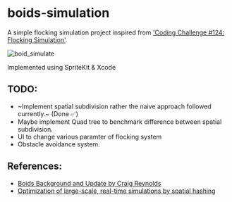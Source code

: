 # boids-simulation
A simple flocking simulation project inspired from ['Coding Challenge #124: Flocking Simulation'](https://www.youtube.com/watch?v=mhjuuHl6qHM). 

![boid_simulate](https://user-images.githubusercontent.com/24877003/162628744-7a88f08b-4bcb-4e82-8284-d433d7f3242c.gif)

Implemented using SpriteKit & Xcode

## TODO:
- ~Implement spatial subdivision rather the naive approach followed currently.~ (Done ✅)
- Maybe implement Quad tree to benchmark difference between spatial subdivision.
- UI to change various paramter of flocking system
- Obstacle avoidance system.

## References:
- [Boids Background and Update by Craig Reynolds](https://www.red3d.com/cwr/boids/)
- [Optimization of large-scale, real-time simulations by spatial hashing](https://www.researchgate.net/publication/228958917_Optimization_of_large-scale_real-time_simulations_by_spatial_hashing)

